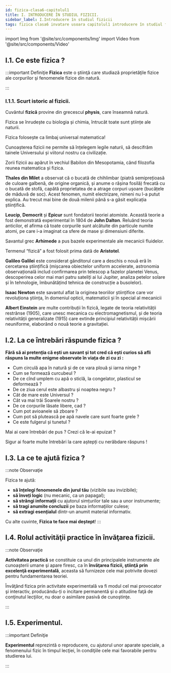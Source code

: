 ```yaml
---
id: fizica-clasa6-capitolul1
title: I. INTRODUCERE ÎN STUDIUL FIZICII.
sidebar_label: I.Introducere în studiul fizicii
tags: fizica clasa6 invatare usoara capitolul1 introducere în studiul fizicii
---
```


import Img from '@site/src/components/Img'
import Video from '@site/src/components/Video'


## I.1. Ce este fizica ?

:::important Definiţie
**Fizica** este o ştiinţă care studiază proprietăţile fizice ale corpurilor şi fenomenele fizice din natură.

:::







### I.1.1. Scurt istoric al fizicii.
Cuvântul **fizică** provine din grecescul **physis**, care înseamnă natură.
 
Fizica se înrudește cu biologia și chimia, întrucât toate sunt științe ale naturii.

Fizica folosește ca limbaj universal matematica! 

Cunoașterea fizicii ne permite să înțelegem legile naturii, să descifrăm tainele Universului și viitorul nostru ca civilizație.

Zorii fizicii au apărut în vechiul Babilon din Mesopotamia, când filozofia reunea matematica și fizica.

**Thales din Milet** a observat că o bucată de chihlimbar (piatră semiprețioasă de culoare galbenă, de origine organică, și anume o rășina fosilă) frecată cu o bucată de stofă, capătă proprietatea de a atrage corpuri ușoare (bucățele de măduvă de soc). Acest fenomen, numit electrizare, nimeni nu l-a putut explica. Au trecut mai bine de două milenii până s-a găsit explicația științifică. 

**Leucip**, **Democrit** și **Epicur** sunt fondatorii teoriei atomiste. Această teorie a fost demonstrată experimental în 1804 de **John Dalton**. Reluând teoria anticilor, el afirma că toate corpurile sunt alcătuite din particule numite atomi, pe care i-a imaginat ca sfere de mase și dimensiuni diferite.

Savantul grec **Arhimede** a pus bazele experimentale ale mecanicii fluidelor.

Termenul “fizică” a fost folosit prima dată de **Aristotel**.

**Galileo Galilei** este considerat gânditorul care a deschis o nouă eră în cercetarea științifică (mișcarea obiectelor uniform accelerate, astronomia observațională includ confirmarea prin telescop a fazelor planetei Venus, descoperirea celor mai mari patru sateliți ai lui Jupiter, analiza petelor solare și în tehnologie, îmbunătățind tehnica de construcție a busolelor).

**Isaac Newton** este savantul aflat la originea teoriilor științifice care vor revoluționa știința, în domeniul opticii, matematicii și în special al mecanicii

**Albert Einstein** are multe  contribuții  în fizică,  legate de teoria relativității restrânse (1905), care unesc mecanica cu electromagnetismul, și de teoria relativității generalizate (1915) care extinde principiul relativității mișcării neuniforme, elaborând o nouă teorie a gravitației.


## I.2. La ce întrebări răspunde fizica ?

**Fără să ai pretenția că ești un savant și tot cred că ești curios să afli răspuns la multe enigme observate în viața de zi cu zi :**

- Cum circulă apa în natură și de ce vara plouă și iarna ninge ? 
- Cum se formează curcubeul ? 
- De ce cînd umplem cu apă o sticlă, la congelator, plasticul se deformează ?
- De ce ziua cerul este albastru și noaptea negru ?
- Cât de mare este Universul ? 
- Cât va mai trăi Soarele nostru ? 
- De ce corpurile lăsate libere, cad ?
- Cum pot avioanele să zboare ?
- Cum pot să plutească pe apă navele care sunt foarte grele ?
- Ce este fulgerul și tunetul ? 


Mai ai oare întrebări de pus ? Crezi că le-ai epuizat ?

Sigur ai foarte multe întrebări la care aștepți cu nerăbdare răspuns !


## I.3. La ce te ajută fizica ?


:::note Observaţie

Fizica te ajută:
- **să înțelegi fenomenele din jurul tău** (vizibile sau invizibile);
- **să înveți logic** (nu mecanic, ca un papagal);
- **să strângi informații** cu ajutorul simțurilor tale sau a unor instrumente;
- **să tragi anumite concluzii** pe baza informaţiilor culese;
- **să extragi esențialul** dintr-un anumit material informativ.
 
Cu alte cuvinte, **Fizica te face mai deștept**!
:::



## I.4. Rolul activităţii practice în învăţarea fizicii.

:::note Observaţie

**Activitatea practică** se constituie ca unul din principalele instrumente ale cunoaşterii umane şi apare firesc, ca în **învăţarea fizicii, ştiinţă prin excelenţă experimentală**, aceasta să furnizeze cele mai potrivite dovezi pentru fundamentarea teoriei. 

Învăţând fizica prin activitate experimentală va fi modul cel mai provocator şi interactiv, producându-ți o incitare permanentă şi o atitudine faţă de conţinutul lecţiilor, nu doar o asimilare pasivă de cunoştinţe.

:::

## I.5. Experimentul.

:::important Definiţie

**Experimentul** reprezintă o reproducere, cu ajutorul unor aparate speciale, a fenomenului fizic în timpul lecţiei, în condiţiile cele mai favorabile pentru studierea lui. 

:::





